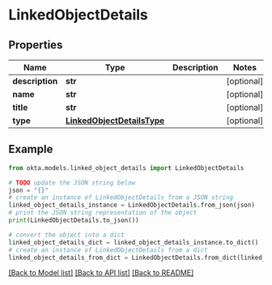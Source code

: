 # LinkedObjectDetails


## Properties

Name | Type | Description | Notes
------------ | ------------- | ------------- | -------------
**description** | **str** |  | [optional] 
**name** | **str** |  | [optional] 
**title** | **str** |  | [optional] 
**type** | [**LinkedObjectDetailsType**](LinkedObjectDetailsType.md) |  | [optional] 

## Example

```python
from okta.models.linked_object_details import LinkedObjectDetails

# TODO update the JSON string below
json = "{}"
# create an instance of LinkedObjectDetails from a JSON string
linked_object_details_instance = LinkedObjectDetails.from_json(json)
# print the JSON string representation of the object
print(LinkedObjectDetails.to_json())

# convert the object into a dict
linked_object_details_dict = linked_object_details_instance.to_dict()
# create an instance of LinkedObjectDetails from a dict
linked_object_details_from_dict = LinkedObjectDetails.from_dict(linked_object_details_dict)
```
[[Back to Model list]](../README.md#documentation-for-models) [[Back to API list]](../README.md#documentation-for-api-endpoints) [[Back to README]](../README.md)


